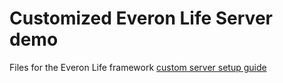 # Customized Everon Life Server demo
Files for the Everon Life framework [custom server setup guide](https://github.com/EveronLife/EveronLife/blob/main/docs/custom_server.md)
